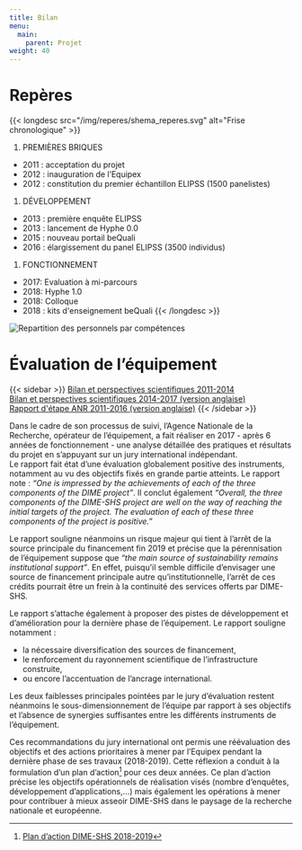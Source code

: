 ```yaml
---
title: Bilan
menu:
  main:
    parent: Projet
weight: 40
---
```


# Repères

{{< longdesc src="/img/reperes/shema_reperes.svg" alt="Frise chronologique" >}}
1. PREMIÈRES BRIQUES
  - 2011 : acceptation du projet
  - 2012 : inauguration de l’Equipex
  - 2012 : constitution du premier échantillon ELIPSS (1500 panelistes)
1. DÉVELOPPEMENT
  - 2013 : première enquête ELIPSS
  - 2013 : lancement de Hyphe 0.0
  - 2015 : nouveau portail beQuali
  - 2016 : élargissement du panel ELIPSS (3500 individus)
1. FONCTIONNEMENT
  - 2017: Evaluation à mi-parcours
  - 2018: Hyphe 1.0
  - 2018: Colloque
  - 2018 : kits d'enseignement beQuali
{{< /longdesc >}}

![Repartition des personnels par compétences](/img/reperes/competences.svg)

# Évaluation de l’équipement

{{< sidebar >}}
[Bilan et perspectives scientifiques 2011-2014](/docs/DIME-SHS-BilanPerspectives2014.pdf)<br>
[Bilan et perspectives scientifiques 2014-2017 (version anglaise)](/docs/AssesmentOutlookDIME2014-2017.pdf)<br>
[Rapport d'étape ANR 2011-2016 (version anglaise)](/docs/DIME-SHS-ScientificReport2016.pdf)
{{< /sidebar >}}

Dans le cadre de son processus de suivi, l’Agence Nationale de la Recherche, opérateur de l’équipement, a fait réaliser en 2017 - après 6 années de fonctionnement - une analyse détaillée des pratiques et résultats du projet en s’appuyant sur un jury international indépendant.<br>
Le rapport fait état d’une évaluation globalement positive des instruments, notamment au vu des objectifs fixés en grande partie atteints. Le rapport note : _“One is impressed by the achievements of each of the three components of the DIME project”_. Il conclut également _“Overall, the three components of the DIME-SHS project are well on the way of reaching the initial targets of the project. The evaluation of each of these three components of the project is positive.”_

Le rapport souligne néanmoins un risque majeur qui tient à l’arrêt de la source principale du financement fin 2019 et précise que la pérennisation de l’équipement suppose que _“the main source of sustainability remains institutional support”_. En effet, puisqu’il semble difficile d’envisager une source de financement principale autre qu’institutionnelle, l’arrêt de ces crédits pourrait être un frein à la continuité des services offerts par DIME-SHS.

Le rapport s’attache également à proposer des pistes de développement et d’amélioration pour la dernière phase de l’équipement. Le rapport souligne notamment :

- la nécessaire diversification des sources de financement,
- le renforcement du rayonnement scientifique de l’infrastructure construite,
- ou encore l’accentuation de l’ancrage international.

Les deux faiblesses principales pointées par le jury d’évaluation restent néanmoins le sous-dimensionnement de l’équipe par rapport à ses objectifs et l’absence de synergies suffisantes entre les différents instruments de l’équipement.

Ces recommandations du jury international ont permis une réévaluation des objectifs et des actions prioritaires à mener par l’Equipex pendant la dernière phase de ses travaux (2018-2019). Cette réflexion a conduit à la formulation d’un plan d’action[^1] pour ces deux années. Ce plan d’action précise les objectifs opérationnels de réalisation visés (nombre d’enquêtes, développement d’applications,...) mais également les opérations à mener pour contribuer à mieux asseoir DIME-SHS dans le paysage de la recherche nationale et européenne.

[^1]: [Plan d’action DIME-SHS 2018-2019](/docs/CDSP2018-EquipEx-PlanAction-final.pdf)
